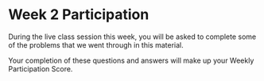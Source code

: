 # Week 2 Participation

During the live class session this week, you will be asked to complete some of
the problems that we went through in this material.

Your completion of these questions and answers will make up your Weekly
Participation Score.
